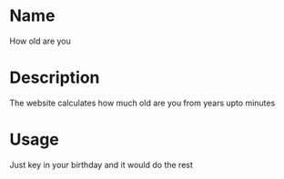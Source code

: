 # Name
How old are you

# Description 
The website calculates how much old are you  from years upto minutes 

# Usage
Just key in your birthday and it would do the rest
